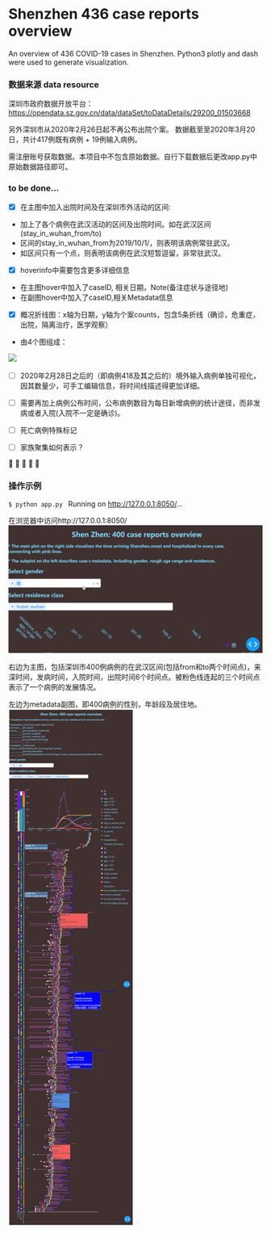 # Shenzhen 436 case reports overview
An overview of 436 COVID-19 cases in Shenzhen. Python3 plotly and dash were used to generate visualization.

### 数据来源 data resource
深圳市政府数据开放平台：
https://opendata.sz.gov.cn/data/dataSet/toDataDetails/29200_01503668

另外深圳市从2020年2月26日起不再公布出院个案。
数据截至至2020年3月20日，共计417例既有病例 + 19例输入病例。

需注册账号获取数据。本项目中不包含原始数据。自行下载数据后更改app.py中原始数据路径即可。


### to be done...
- [x] 在主图中加入出院时间及在深圳市外活动的区间:
* 加上了各个病例在武汉活动的区间及出院时间。如在武汉区间(stay_in_wuhan_from/to)
* 区间的stay_in_wuhan_from为2019/10/1/，则表明该病例常驻武汉。
* 如区间只有一个点，则表明该病例在武汉短暂逗留，非常驻武汉。

- [X] hoverinfo中需要包含更多详细信息
* 在主图hover中加入了caseID, 相关日期，Note(备注症状与途径地)
* 在副图hover中加入了caseID,相关Metadata信息

- [X] 概况折线图：x轴为日期，y轴为个案counts，包含5条折线（确诊，危重症，出院，隔离治疗，医学观察）
* 由4个图组成：

![](https://upload-images.jianshu.io/upload_images/5638276-05c3eea60d0849f6.png?imageMogr2/auto-orient/strip%7CimageView2/2/w/1240)

- [ ] 2020年2月28日之后的（即病例418及其之后的）境外输入病例单独可视化，因其数量少，可手工编辑信息，将时间线描述得更加详细。
- [ ] 需要再加上病例公布时间，公布病例数目为每日新增病例的统计途径，而非发病或者入院(入院不一定是确诊)。
- [ ] 死亡病例特殊标记
- [ ] 家族聚集如何表示？


:sparkling_heart:  :sparkling_heart:  :sparkling_heart:  :sparkling_heart:  :sparkling_heart:


### 操作示例
`$ python app.py `
Running on http://127.0.0.1:8050/...

在浏览器中访问http://127.0.0.1:8050/
![an old version gif demo](https://github.com/CS0000/shenzhen_400case_reports_overview/blob/master/demo_result/20200220_2.gif)

右边为主图，包括深圳市400例病例的在武汉区间(包括from和to两个时间点)，来深时间，发病时间，入院时间，出院时间6个时间点。被粉色线连起的三个时间点表示了一个病例的发展情况。

左边为metadata副图，即400病例的性别，年龄段及居住地。
![updated to 20200224](https://github.com/CS0000/shenzhen_400case_reports_overview/blob/master/demo_result/20200321_demo.png)



